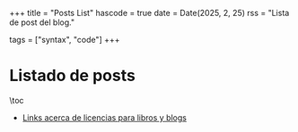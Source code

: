+++
title = "Posts List"
hascode = true
date = Date(2025, 2, 25)
rss = "Lista de post del blog."

tags = ["syntax", "code"]
+++


# Listado de posts

\toc

* [Links acerca de licencias para libros y blogs](../posts/20250225_links_licencias)
